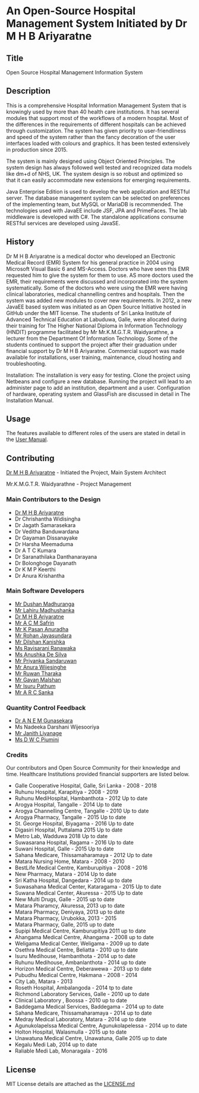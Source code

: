 # An Open-Source Hospital Management System Initiated by Dr M H B Ariyaratne

## Title
Open Source Hospital Management Information System

## Description
This is a comprehensive Hospital Information Management System that is knowingly used by more than 40 health care institutions. It has several modules that support most of the workflows of a modern hospital. Most of the differences in the requirements of different hospitals can be achieved through customization. The system has given priority to user-friendliness and speed of the system rather than the fancy decoration of the user interfaces loaded with colours and graphics. It has been tested extensively in production since 2015.

The system is mainly designed using Object Oriented Principles. The system design has always followed well tested and recognized data models like dm+d of NHS, UK. The system design is so robust and optimized so that it can easily accommodate new extensions for emerging requirements.

Java Enterprise Edition is used to develop the web application and RESTful server. The database management system can be selected on preferences of the implementing team, but MySQL or MariaDB is recommended. The technologies used with JavaEE include JSF, JPA and PrimeFaces. The lab middleware is developed with C#. The standalone applications consume RESTful services are developed using JavaSE.

## History
Dr M H B Ariyaratne is a medical doctor who developed an Electronic Medical Record (EMR) System for his general practice in 2004 using Microsoft Visual Basic 6 and MS-Access. Doctors who have seen this EMR requested him to give the system for them to use. AS more doctors used the EMR, their requirements were discussed and incorporated into the system systematically. Some of the doctors who were using the EMR were having clinical laboratories, medical channelling centres and hospitals. Then the system was added new modules to cover new requirements. In 2012, a new JavaEE based system was initiated as an Open Source Initiative hosted in GitHub under the MIT license. The students of Sri Lanka Institute of Advanced Technical Education at Labuduwa, Galle, were allocated during their training for The Higher National Diploma in Information Technology (HNDIT) programme facilitated by Mr Mr.K.M.G.T.R. Waidyarathne, a lecturer from the Department Of Information Technology. Some of the students continued to support the project after their graduation under financial support by Dr M H B Ariyaratne. Commercial support was made available for installations, user training, maintenance, cloud hosting and troubleshooting.  

Installation: The installation is very easy for testing. Clone the project using Netbeans and configure a new database. Running the project will lead to an administer page to add an institution, department and a user. Configuration of hardware, operating system and GlassFish are discussed in detail in The Installation Manual.

## Usage
The features available to different roles of the users are stated in detail in the [User Manual](https://github.com/hmislk/hmis/wiki/User-Manual).

## Contributing 
[Dr M H B Ariyaratne](https://github.com/buddhika75) - Initiated the Project, Main System Architect

Mr.K.M.G.T.R. Waidyarathne - Project Management

### Main Contributors to the Design
* [Dr M H B Ariyaratne](https://github.com/buddhika75)
* Dr Chrishantha Widisingha
* Dr Jagath Samarasekara
* Dr Veditha Banduwardana
* Dr Gayaman Dissanayake
* Dr Harsha Meemaduma
* Dr A T C Kumara
* Dr Saranathilaka Danthanarayana
* Dr Bolonghoge Dayanath
* Dr K M P Keerthi
* Dr Anura Krishantha


### Main Software Developers
* [Mr Dushan Madhuranga](https://github.com/HNDITDushan)
* [Mr Lahiru Madhushanka](https://github.com/lahirumadushanka)
* [Dr M H B Ariyaratne](https://github.com/buddhika75)
* [Mr A C M Safrin](https://github.com/acmsafrin)
* [Mr K Pasan Anuradha](https://github.com/kpasan89)
* [Mr Rohan Jayasundara](https://github.com/rohanjayasundara)
* [Mr Dilshan Kanishka](https://github.com/dilshankanishka)
* [Ms Ravisarani Ranawaka](https://github.com/Ravisarani)
* [Ms Anushka De Silva](https://github.com/anukadesilva)
* [Mr Priyanka Sandaruwan](https://github.com/Sandaruwanp2s)
* [Mr Anura Wijesinghe](https://github.com/arunawijesinghe)
* [Mr Ruwan Tharaka](https://github.com/ruwantharaka)
* [Mr Gayan Malshan](https://github.com/Gayan830)
* [Mr Isuru Pathum](https://github.com/isurupathum1996)
* [Mr A R C Sanka](https://github.com/arcasanka)

### Quantity Control Feedback
* [Dr A N E M Gunasekara](https://github.com/niluka)
* Ms Nadeeka Darshani Wijesooriya
* [Mr Janith Liyanage](https://github.com/jkliyanage)
* [Ms D W C Piumini](https://github.com/piumini)



### Credits
Our contributors and Open Source Community for their knowledge and time. Healthcare Institutions provided financial supporters are listed below.

* Galle Cooperative Hospital, Galle, Sri Lanka - 2008 - 2018
* Ruhunu Hospital, Karapitiya - 2008 - 2019
* Ruhunu MediHospital, Hambanthota  - 2012 Up to date
* Arogya Hospital, Tangalle - 2014 Up to date
* Arogya Channelling Centre, Tangalle -  2010 Up to date
* Arogya Pharmacy, Tangalle -  2015 Up to date
* St. George Hospital, Biyagama -  2016 Up to date
* Digasiri Hospital, Puttalama  2015 Up to date
* Metro Lab, Wadduwa  2018 Up to date
* Suwasarana Hospital, Ragama   -  2016 Up to date
* Suwani Hospital, Galle -  2015 Up to date
* Sahana Medicare, Thissamaharamaya  -  2012 Up to date
* Matara Nursing Home, Matara - 2008 - 2010
* BestLife Medical Centre, Kamburupitiya - 2008 - 2016
* New Pharmacy, Matara - 2014 Up to date
* Sri Katha Hospital, Dangedara - 2014 up to date
* Suwasahana Medical Center, Kataragama - 2015 Up to date
* Suwana Medical Center, Akuressa - 2015 Up to date
* New Multi Drugs, Galle - 2015 up to date
* Matara Pharamcy, Akuressa, 2013  up to date
* Matara Pharmacy, Deniyaya, 2013 up to date
* Matara Pharmacy, Urubokka, 2013 - 2015
* Matara Pharmacy, Galle, 2015 up to date
* Supipi Medical Centre, Kamburupitiya 2011  up to date
* Ahangama Medical Centre, Ahangama - 2008 up to date
* Weligama Medical Center, Weligama - 2009  up to date
* Osethra Medical Centre, Beliatta - 2010 up to date
* Isuru Medihouse, Hambanthota - 2014  up to date
* Ruhunu Medihouse, Ambanlanthota - 2014  up to date
* Horizon Medical Centre, Deberawewa - 2013  up to date
* Pubudhu Medical Centre, Hakmana - 2008 - 2014
* City Lab, Matara - 2013
* Roseth Hospital, Ambalangoda - 2014 tp to date
* Richmond Laboratory Services, Galle - 2010 up to date
* Clinical Laboratory , Boossa - 2010 up to date
* Baddegama Medical Services, Baddegama - 2014 up to date
* Sahana Medicare, Thissamaharamaya - 2014 up to date
* Medray Medical Laboratory, Matara - 2014 up to date
* Agunukolapelssa Medical Centre, Agunukolapelessa - 2014 up to date
* Holton Hospital, Walasmulla - 2015 up to date
* Unawatuna Medical Centre, Unawatuna, Galle 2015 up to date
* Kegalu Medi Lab, 2014 up to date
* Raliable Medi Lab, Monaragala - 2016


## License
MIT License details are attached as the [LICENSE.md](https://github.com/hmislk/hmis/blob/master/LICENSE.md)
